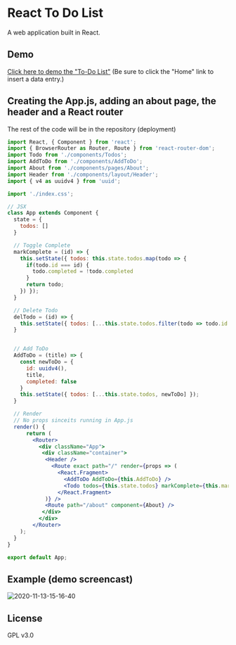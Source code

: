 # React To Do List
A web application built in React.

## Demo
[Click here to demo the "To-Do List"](https://jmathtech.github.io/React-ToDoList/)
(Be sure to click the "Home" link to insert a data entry.)


## Creating the App.js, adding an about page, the header and a React router
The rest of the code will be in the repository (deployment)
```jsx
import React, { Component } from 'react';
import { BrowserRouter as Router, Route } from 'react-router-dom';
import Todo from './components/Todos';
import AddToDo from './components/AddToDo';
import About from './components/pages/About';
import Header from './components/layout/Header';
import { v4 as uuidv4 } from 'uuid';

import './index.css';

// JSX
class App extends Component {
  state = {
    todos: []
  }

  // Toggle Complete
  markComplete = (id) => {
    this.setState({ todos: this.state.todos.map(todo => {
      if(todo.id === id) {
        todo.completed = !todo.completed
      }
      return todo;
    }) });
  }

  // Delete Todo
  delTodo = (id) => {
    this.setState({ todos: [...this.state.todos.filter(todo => todo.id !== id)] });
  }


  // Add ToDo
  AddToDo = (title) => {
    const newToDo = {
      id: uuidv4(),
      title,
      completed: false
    }
    this.setState({ todos: [...this.state.todos, newToDo] });
  }

  // Render
  // No props sinceits running in App.js
  render() {
      return (
        <Router>
          <div className="App">
           <div className="container">
            <Header />
              <Route exact path="/" render={props => (
                <React.Fragment>
                  <AddToDo AddToDo={this.AddToDo} />
                  <Todo todos={this.state.todos} markComplete={this.markComplete} delTodo={this.delTodo} />
                </React.Fragment>
            )} />
            <Route path="/about" component={About} />
           </div>
          </div>
        </Router>
    );
  }
}

export default App;
```

## Example (demo screencast)
![2020-11-13-15-16-40](https://user-images.githubusercontent.com/36749450/99124615-7fa6df80-25d0-11eb-89c9-64ce67e07e31.gif)

## License
GPL v3.0
